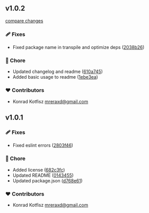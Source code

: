 
## v1.0.2

[compare changes](https://github.com/MrEraxd/nuxt-sal/compare/v1.0.1...v1.0.2)

### 🩹 Fixes

- Fixed package name in transpile and optimize deps ([2038b26](https://github.com/MrEraxd/nuxt-sal/commit/2038b26))

### 🏡 Chore

- Updated changelog and readme ([610a745](https://github.com/MrEraxd/nuxt-sal/commit/610a745))
- Added basic usage to readme ([1ebe3ea](https://github.com/MrEraxd/nuxt-sal/commit/1ebe3ea))

### ❤️ Contributors

- Konrad Kotfisz <mreraxd@gmail.com>

## v1.0.1


### 🩹 Fixes

- Fixed eslint errors ([2803f46](https://github.com/MrEraxd/nuxt-sal/commit/2803f46))

### 🏡 Chore

- Added license ([682c3fc](https://github.com/MrEraxd/nuxt-sal/commit/682c3fc))
- Updated README ([0143455](https://github.com/MrEraxd/nuxt-sal/commit/0143455))
- Updated package.json ([d768e61](https://github.com/MrEraxd/nuxt-sal/commit/d768e61))

### ❤️ Contributors

- Konrad Kotfisz <mreraxd@gmail.com>

